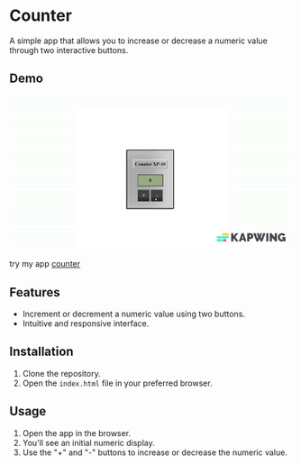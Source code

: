 # Counter

A simple app that allows you to increase or decrease a numeric value through two interactive buttons.

## Demo
![](https://github.com/GianlucaRussoDev/counter/blob/main/loopcounter_V1.gif)

try my app 
[counter](https://elegant-belekoy-7bcdfc.netlify.app/)

## Features
- Increment or decrement a numeric value using two buttons.
- Intuitive and responsive interface.

## Installation
1. Clone the repository.
2. Open the `index.html` file in your preferred browser.

## Usage
1. Open the app in the browser.
2. You'll see an initial numeric display.
3. Use the "+" and "-" buttons to increase or decrease the numeric value.
